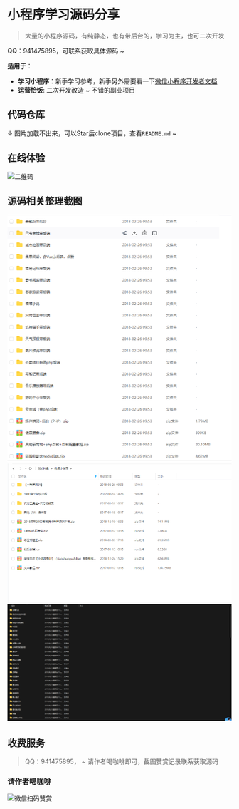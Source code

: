 # 小程序学习源码分享


> 大量的小程序源码，有纯静态，也有带后台的，学习为主，也可二次开发


QQ：941475895，可联系获取具体源码 ~

**适用于**：

- **学习小程序**：新手学习参考，新手另外需要看一下[微信小程序开发者文档](https://developers.weixin.qq.com/miniprogram/dev/framework/)
- **运营恰饭**: 二次开发改造 ~ 不错的副业项目


## 代码仓库


↓ 图片加载不出来，可以Star后clone项目，查看`README.md` ~

## 在线体验

![二维码](http://img.i7xy.cn/20210123195925.jpg)

## 源码相关整理截图

![image](https://github.com/mirrorgdit/miniprogram-source-share/blob/main/1.png)
![image](https://github.com/mirrorgdit/miniprogram-source-share/blob/main/2.png)
![image](https://github.com/mirrorgdit/miniprogram-source-share/blob/main/3.png)

## 收费服务

> QQ：941475895， ~ 请作者喝咖啡即可，截图赞赏记录联系获取源码

### 请作者喝咖啡

![微信扫码赞赏](https://github.com/mirrorgdit/miniprogram-source-share/blob/main/share.jpg)

